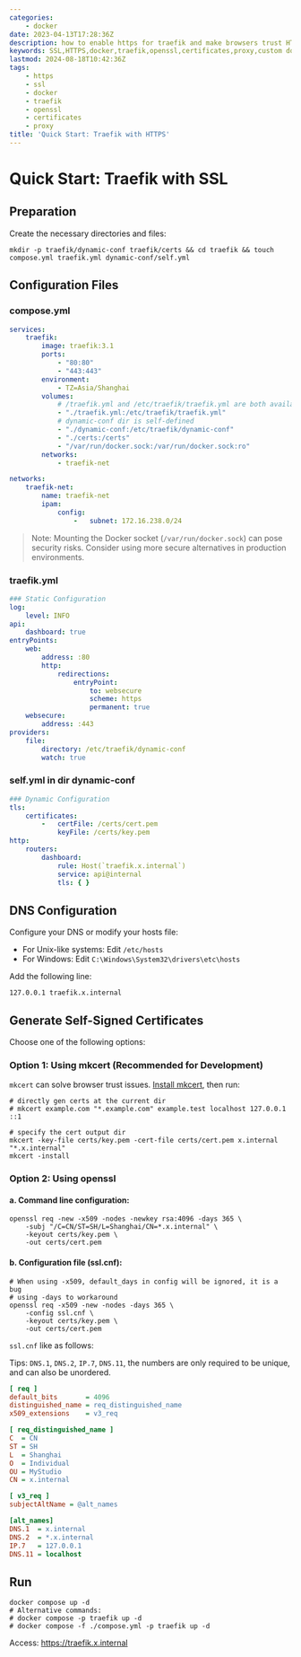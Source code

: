 ```yaml
---
categories:
    - docker
date: 2023-04-13T17:28:36Z
description: how to enable https for traefik and make browsers trust HTTPS
keywords: SSL,HTTPS,docker,traefik,openssl,certificates,proxy,custom domain,self-signed certificate
lastmod: 2024-08-18T10:42:36Z
tags:
    - https
    - ssl
    - docker
    - traefik
    - openssl
    - certificates
    - proxy
title: 'Quick Start: Traefik with HTTPS'
---
```




# Quick Start: Traefik with SSL

## Preparation

Create the necessary directories and files:

```shell
mkdir -p traefik/dynamic-conf traefik/certs && cd traefik && touch compose.yml traefik.yml dynamic-conf/self.yml
```

## Configuration Files

### compose.yml

```yaml
services:
    traefik:
        image: traefik:3.1
        ports:
            - "80:80"
            - "443:443"
        environment:
            - TZ=Asia/Shanghai
        volumes:
            # /traefik.yml and /etc/traefik/traefik.yml are both available.
            - "./traefik.yml:/etc/traefik/traefik.yml"
            # dynamic-conf dir is self-defined
            - "./dynamic-conf:/etc/traefik/dynamic-conf"
            - "./certs:/certs"
            - "/var/run/docker.sock:/var/run/docker.sock:ro"
        networks:
            - traefik-net

networks:
    traefik-net:
        name: traefik-net
        ipam:
            config:
                -   subnet: 172.16.238.0/24

```

> Note: Mounting the Docker socket (`/var/run/docker.sock`) can pose security risks. Consider using more secure alternatives in production environments.

### traefik.yml

```yaml
### Static Configuration
log:
    level: INFO
api:
    dashboard: true
entryPoints:
    web:
        address: :80
        http:
            redirections:
                entryPoint:
                    to: websecure
                    scheme: https
                    permanent: true
    websecure:
        address: :443
providers:
    file:
        directory: /etc/traefik/dynamic-conf
        watch: true

```

### self.yml in dir dynamic-conf

```yaml
### Dynamic Configuration
tls:
    certificates:
        -   certFile: /certs/cert.pem
            keyFile: /certs/key.pem
http:
    routers:
        dashboard:
            rule: Host(`traefik.x.internal`)
            service: api@internal
            tls: { }

```

## DNS Configuration

Configure your DNS or modify your hosts file:

- For Unix-like systems: Edit `/etc/hosts`
- For Windows: Edit `C:\Windows\System32\drivers\etc\hosts`

Add the following line:

```
127.0.0.1 traefik.x.internal
```

## Generate Self-Signed Certificates

Choose one of the following options:

### Option 1: Using mkcert (Recommended for Development)

`mkcert` can solve browser trust issues. [Install mkcert](https://github.com/FiloSottile/mkcert), then run:

```shell
# directly gen certs at the current dir
# mkcert example.com "*.example.com" example.test localhost 127.0.0.1 ::1

# specify the cert output dir
mkcert -key-file certs/key.pem -cert-file certs/cert.pem x.internal "*.x.internal"
mkcert -install
```

### Option 2: Using openssl

#### a. Command line configuration:

```shell
openssl req -new -x509 -nodes -newkey rsa:4096 -days 365 \
    -subj "/C=CN/ST=SH/L=Shanghai/CN=*.x.internal" \
    -keyout certs/key.pem \
    -out certs/cert.pem
```

#### b. Configuration file (ssl.cnf):

```shell
# When using -x509, default_days in config will be ignored, it is a bug
# using -days to workaround
openssl req -x509 -new -nodes -days 365 \
    -config ssl.cnf \
    -keyout certs/key.pem \
    -out certs/cert.pem
```

`ssl.cnf` like as follows:

Tips: `DNS.1`, `DNS.2`, `IP.7`, `DNS.11`, the numbers are only required to be unique, and can also be unordered.

```ini
[ req ]
default_bits       = 4096
distinguished_name = req_distinguished_name
x509_extensions    = v3_req

[ req_distinguished_name ]
C  = CN
ST = SH
L  = Shanghai
O  = Individual
OU = MyStudio
CN = x.internal

[ v3_req ]
subjectAltName = @alt_names

[alt_names]
DNS.1  = x.internal
DNS.2  = *.x.internal
IP.7   = 127.0.0.1
DNS.11 = localhost

```

## Run

```shell
docker compose up -d
# Alternative commands:
# docker compose -p traefik up -d
# docker compose -f ./compose.yml -p traefik up -d
```

Access: https://traefik.x.internal
